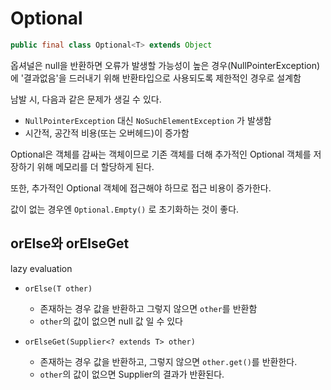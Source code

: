 # Optional

```java
public final class Optional<T> extends Object
```

옵셔널은 null을 반환하면 오류가 발생할 가능성이 높은 경우(NullPointerException)에 '결과없음'을 드러내기 위해 반환타입으로 사용되도록 제한적인 경우로 설계함

남발 시, 다음과 같은 문제가 생길 수 있다.

- `NullPointerException` 대신 `NoSuchElementException` 가 발생함
- 시간적, 공간적 비용(또는 오버헤드)이 증가함

Optional은 객체를 감싸는 객체이므로 기존 객체를 더해 추가적인 Optional 객체를 저장하기 위해 메모리를 더 할당하게 된다.

또한, 추가적인 Optional 객체에 접근해야 하므로 접근 비용이 증가한다.

값이 없는 경우엔 `Optional.Empty()` 로 초기화하는 것이 좋다.


## orElse와 orElseGet

lazy evaluation

- `orElse(T other)`
  - 존재하는 경우 값을 반환하고 그렇지 않으면 `other`를 반환함
  - `other`의 값이 없으면 null 값 일 수 있다

- `orElseGet(Supplier<? extends T> other)`
  - 존재하는 경우 값을 반환하고, 그렇지 않으면 `other.get()`를 반환한다.
  - `other`의 값이 없으면 Supplier의 결과가 반환된다.
